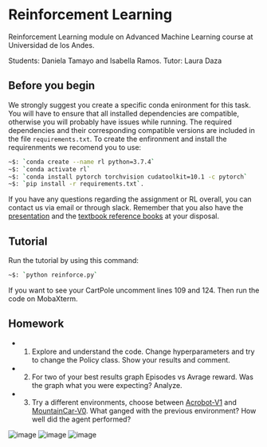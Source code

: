 # Reinforcement Learning
Reinforcement Learning module on Advanced Machine Learning course at Universidad de los Andes.

Students: Daniela Tamayo and Isabella Ramos.
Tutor: Laura Daza 


## Before you begin
We strongly suggest you create a specific conda enironment for this task. 
You will have to ensure that all installed dependencies are compatible, otherwise you will probably have issues while running.
The required dependencies and their corresponding compatible versions are included in the file `requirements.txt`. To create the enfironment and install the requirenments we recomend you to use:

```bash
~$: `conda create --name rl python=3.7.4`
~$: `conda activate rl`
~$: `conda install pytorch torchvision cudatoolkit=10.1 -c pytorch`
~$: `pip install -r requirements.txt`.
```

If you have any questions regarding the assignment or RL overall, you can contact us via email or through slack. Remember that you also have the [presentation](RL.pdf) and the [textbook reference books](https://drive.google.com/drive/folders/1bDjUuXlv1xeuA2hJ1TjyjH6WJmZOPTR9?usp=sharing) at your disposal.

## Tutorial
Run the tutorial by using this command: 
```bash
~$: `python reinforce.py`
```
If you want to see your CartPole uncomment lines 109 and 124. Then run the code on MobaXterm.

## Homework
- 1. Explore and understand the code. Change hyperparameters and try to change the Policy class. Show your results and comment. 
- 2. For two of your best results graph Episodes vs Avrage reward. Was the graph what you were expecting? Analyze. 
- 3. Try a different environments, choose between [Acrobot-V1](http://gym.openai.com/envs/Acrobot-v1/) and [MountainCar-V0](http://gym.openai.com/envs/MountainCar-v0/). What ganged with the previous environment? How well did the agent performed? 

![image](https://user-images.githubusercontent.com/66916962/92253564-45fd7e00-ee95-11ea-909e-8e4550f8fa47.png)
![image](https://user-images.githubusercontent.com/66916962/92252701-35003d00-ee94-11ea-9099-3d40c565ec11.png)
![image](https://user-images.githubusercontent.com/66916962/92280025-24fd5300-eebe-11ea-8654-f08541bd0cc3.png)
